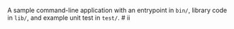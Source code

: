 A sample command-line application with an entrypoint in `bin/`, library code
in `lib/`, and example unit test in `test/`.
#   i i  
 